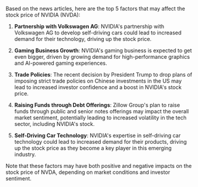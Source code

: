 Based on the news articles, here are the top 5 factors that may affect the stock price of NVIDIA (NVDA):

1. **Partnership with Volkswagen AG**: NVIDIA's partnership with Volkswagen AG to develop self-driving cars could lead to increased demand for their technology, driving up the stock price.

2. **Gaming Business Growth**: NVIDIA's gaming business is expected to get even bigger, driven by growing demand for high-performance graphics and AI-powered gaming experiences.

3. **Trade Policies**: The recent decision by President Trump to drop plans of imposing strict trade policies on Chinese investments in the US may lead to increased investor confidence and a boost in NVIDIA's stock price.

4. **Raising Funds through Debt Offerings**: Zillow Group's plan to raise funds through public and senior notes offerings may impact the overall market sentiment, potentially leading to increased volatility in the tech sector, including NVIDIA's stock.

5. **Self-Driving Car Technology**: NVIDIA's expertise in self-driving car technology could lead to increased demand for their products, driving up the stock price as they become a key player in this emerging industry.

Note that these factors may have both positive and negative impacts on the stock price of NVDA, depending on market conditions and investor sentiment.
